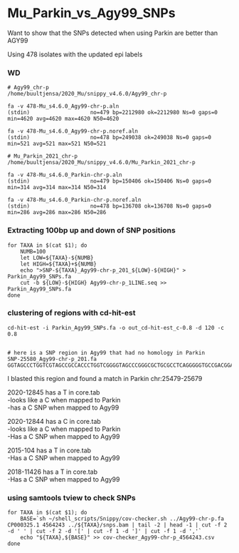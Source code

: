 # Mu_Parkin_vs_Agy99_SNPs

Want to show that the SNPs detected when using Parkin are better than AGY99

Using 478 isolates with the updated epi labels

### WD

    # Agy99_chr-p
    /home/buultjensa/2020_Mu/snippy_v4.6.0/Agy99_chr-p
    
    fa -v 478-Mu_s4.6.0_Agy99-chr-p.aln
    (stdin)                   no=479 bp=2212980 ok=2212980 Ns=0 gaps=0 min=4620 avg=4620 max=4620 N50=4620
    
    fa -v 478-Mu_s4.6.0_Agy99-chr-p.noref.aln
    (stdin)                   no=478 bp=249038 ok=249038 Ns=0 gaps=0 min=521 avg=521 max=521 N50=521

    # Mu_Parkin_2021_chr-p
    /home/buultjensa/2020_Mu/snippy_v4.6.0/Mu_Parkin_2021_chr-p

    fa -v 478-Mu_s4.6.0_Parkin-chr-p.aln
    (stdin)                   no=479 bp=150406 ok=150406 Ns=0 gaps=0 min=314 avg=314 max=314 N50=314

    fa -v 478-Mu_s4.6.0_Parkin-chr-p.noref.aln
    (stdin)                   no=478 bp=136708 ok=136708 Ns=0 gaps=0 min=286 avg=286 max=286 N50=286
    
### Extracting 100bp up and down of SNP positions

    for TAXA in $(cat $1); do
        NUMB=100
        let LOW=${TAXA}-${NUMB}
        let HIGH=${TAXA}+${NUMB}        
        echo ">SNP-${TAXA}_Agy99-chr-p_201_${LOW}-${HIGH}" > Parkin_Agy99_SNPs.fa     
        cut -b ${LOW}-${HIGH} Agy99-chr-p_1LINE.seq >> Parkin_Agy99_SNPs.fa
    done 
    
### clustering of regions with cd-hit-est
    cd-hit-est -i Parkin_Agy99_SNPs.fa -o out_cd-hit-est_c-0.8 -d 120 -c 0.8
    
    
    # here is a SNP region in Agy99 that had no homology in Parkin
    SNP-25580_Agy99-chr-p_201.fa 
    GGTAGCCCTGGTCGTAGCCGCCACCCTGGTCGGGGTAGCCCGGGCGCTGCGCCTCAGGGGGTGCCGACGGAGCCGCGGGCGCTGAATAGGCGCCCTCGTCTTGGCGTGCGGGCTCGCGGCCGTATTCGCCGTAGCCCCCGTATCCGGGCTGACCGCCCGGCGGCTGGCCGTAGCCGCCACCCTGGCGGTAACCCTGGTCGT

I blasted this region and found a match in Parkin chr:25479-25679  

2020-12845 has a T in core.tab  
-looks like a C when mapped to Parkin  
-has a C SNP when mapped to Agy99  

2020-12844 has a C in core.tab  
-looks like a C when mapped to Parkin  
-Has a C SNP when mapped to Agy99  

2015-104 has a T in core.tab  
-Has a C SNP when mapped to Agy99  

2018-11426 has a T in core.tab  
-Has a C SNP when mapped to Agy99  

### using samtools tview to check SNPs

    for TAXA in $(cat $1); do
        BASE=`sh ~/shell_scripts/Snippy/cov-checker.sh ../Agy99-chr-p.fa CP000325.1 4564243 ../${TAXA}/snps.bam | tail -2 | head -1 | cut -f 2 -d ' ' | cut -f 2 -d '[' | cut -f 1 -d ']' | cut -f 1 -d ','`
        echo "${TAXA},${BASE}" >> cov-checker_Agy99-chr-p_4564243.csv
    done


